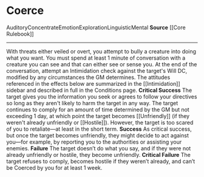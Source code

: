 ﻿---
actions: null
cost: null
element: null
frequency: null
id: '52'
name: Coerce
rarity: Common
requirement: null
school: null
source: '[[DATABASE/source/Core Rulebook|Core Rulebook]]'
trait:
- '[[DATABASE/trait/Auditory|Auditory]]'
- '[[DATABASE/trait/Concentrate|Concentrate]]'
- '[[DATABASE/trait/Emotion|Emotion]]'
- '[[DATABASE/trait/Exploration|Exploration]]'
- '[[DATABASE/trait/Linguistic|Linguistic]]'
- '[[DATABASE/trait/Mental|Mental]]'
trigger: null
type: Action

---
# Coerce

<span class="item-trait">Auditory</span><span class="item-trait">Concentrate</span><span class="item-trait">Emotion</span><span class="item-trait">Exploration</span><span class="item-trait">Linguistic</span><span class="item-trait">Mental</span>
**Source** [[Core Rulebook]]

---
With threats either veiled or overt, you attempt to bully a creature into doing what you want. You must spend at least 1 minute of conversation with a creature you can see and that can either see or sense you. At the end of the conversation, attempt an Intimidation check against the target's Will DC, modified by any circumstances the GM determines. The attitudes referenced in the effects below are summarized in the [[Intimidation]] sidebar and described in full in the Conditions page.
**Critical Success** The target gives you the information you seek or agrees to follow your directives so long as they aren't likely to harm the target in any way. The target continues to comply for an amount of time determined by the GM but not exceeding 1 day, at which point the target becomes [[Unfriendly]] (if they weren't already unfriendly or [[Hostile]]). However, the target is too scared of you to retaliate—at least in the short term.
**Success** As critical success, but once the target becomes unfriendly, they might decide to act against you—for example, by reporting you to the authorities or assisting your enemies.
**Failure** The target doesn’t do what you say, and if they were not already unfriendly or hostile, they become unfriendly.
**Critical Failure** The target refuses to comply, becomes hostile if they weren’t already, and can’t be Coerced by you for at least 1 week.